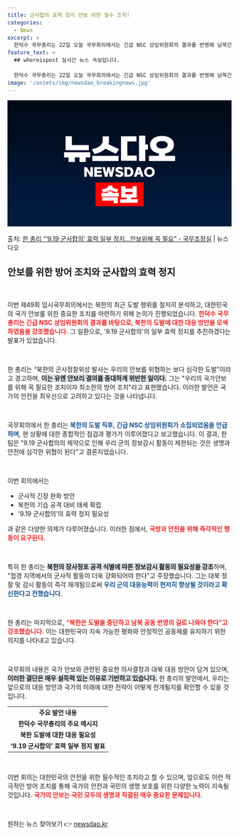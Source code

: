 ```yaml
---
title: 군사합의 효력 정지 안보 위한 필수 조치!
categories:
  - News
excerpt: >
  한덕수 국무총리는 22일 오늘 국무회의에서는 긴급 NSC 상임위원회의 결과를 반영해 남북간 상호 신뢰가 회복…
feature_text: >
  ## whereispost 실시간 뉴스 속보입니다.

  한덕수 국무총리는 22일 오늘 국무회의에서는 긴급 NSC 상임위원회의 결과를 반영해 남북간 상호 신뢰가 회복…
image: '/assets/img/newsdao_breakingnews.jpg'
---
```


![뉴스다오 속보](/assets/img/newsdao_breakingnews.jpg)

<p>출처: <a href="https://newsdao.kr/2609" rel="dofollow">한 총리 “‘9.19 군사합의’ 효력 일부 정지…안보위해 꼭 필요”  - 국무조정실</a> | 뉴스다오</p>

<h2 data-ke-size="size26">안보를 위한 방어 조치와 군사합의 효력 정지</h2>

<p data-ke-size="size16">&nbsp;</p>

이번 제49회 임시국무회의에서는 북한의 최근 도발 행위를 철저히 분석하고, 대한민국의 국가 안보를 위한 중요한 조치를 마련하기 위해 논의가 진행되었습니다. <b><span style="color: #ee2323;">한덕수 국무총리는 긴급 NSC 상임위원회의 결과를 바탕으로, 북한의 도발에 대한 대응 방안을 모색하였음을 강조했습니다.</span></b> 그 일환으로, '9.19 군사합의'의 일부 효력 정지를 추진하겠다는 발표가 있었습니다.

<p data-ke-size="size16">&nbsp;</p>

한 총리는 “북한의 군사정찰위성 발사는 우리의 안보를 위협하는 보다 심각한 도발”이라고 경고하며, <b><span style="background-color: #21538527;">이는 유엔 안보리 결의를 중대하게 위반한 일이다.</span></b> 그는 "우리의 국가안보를 위해 꼭 필요한 조치이자 최소한의 방어 조치"라고 표현했습니다. 이러한 발언은 국가의 안전을 최우선으로 고려하고 있다는 것을 나타냅니다.

<p data-ke-size="size16">&nbsp;</p>

국무회의에서 한 총리는 <b><span style="color: #1a5490;">북한의 도발 직후, 긴급 NSC 상임위원회가 소집되었음을 언급하며</span></b>, 현 상황에 대한 종합적인 점검과 평가가 이루어졌다고 보고했습니다. 이 결과, 한 팀은 "9.19 군사합의의 제약으로 인해 우리 군의 정보감시 활동이 제한되는 것은 생명과 안전에 심각한 위협이 된다"고 결론지었습니다.

<p data-ke-size="size16">&nbsp;</p>

이번 회의에서는 <ul><li>군사적 긴장 완화 방안</li><li>북한의 기습 공격 대비 태세 확립</li><li>'9.19 군사합의'의 효력 정지 필요성</li></ul>과 같은 다양한 의제가 다루어졌습니다. 이러한 점에서, <b><span style="color: #ee2323;">국방과 안전을 위해 즉각적인 행동이 요구된다.</span></b>

<p data-ke-size="size16">&nbsp;</p>

특히 한 총리는 <b><span style="background-color: #21538527;">북한의 장사정포 공격 식별에 따른 정보감시 활동의 필요성을 강조</span></b>하며, "접경 지역에서의 군사적 활동이 더욱 강화되어야 한다"고 주장했습니다. 그는 대북 정찰 및 감시 활동이 즉각 재개됨으로써 <b><span style="color: #1a5490;">우리 군의 대응능력이 현저히 향상될 것이라고 확신한다고 전했습니다.</span></b>

<p data-ke-size="size16">&nbsp;</p>

한 총리는 마지막으로, <b><span style="color: #ee2323;">“북한은 도발을 중단하고 남북 공동 번영의 길로 나와야 한다”고 강조했습니다.</span></b> 이는 대한민국이 지속 가능한 평화와 안정적인 공동체를 유지하기 위한 의지를 나타내고 있습니다.

<p data-ke-size="size16">&nbsp;</p>

국무회의 내용은 국가 안보와 관련된 중요한 의사결정과 대북 대응 방안이 담겨 있으며, <b><span style="background-color: #21538527;">이러한 결단은 매우 설득력 있는 이유로 기반하고 있습니다.</span></b> 한 총리의 발언에서, 우리는 앞으로의 대응 방안과 국가의 미래에 대한 전략이 어떻게 전개될지를 확인할 수 있을 것입니다.

<table>
    <tr>
        <td style="text-align: center; height: 17px;"><b>주요 발언 내용</b></td>
    </tr>
    <tr>
        <td style="text-align: center; height: 17px;"><b>한덕수 국무총리의 주요 메시지</b></td>
    </tr>
    <tr>
        <td style="text-align: center; height: 17px;"><b>북한 도발에 대한 대응 필요성</b></td>
    </tr>
    <tr>
        <td style="text-align: center; height: 17px;"><b>‘9.19 군사합의’ 효력 일부 정지 발표</b></td>
    </tr>
</table>

<p data-ke-size="size16">&nbsp;</p>

이번 회의는 대한민국의 안전을 위한 필수적인 조치라고 할 수 있으며, 앞으로도 이런 적극적인 방어 조치를 통해 국가의 안전과 국민의 생명 보호를 위한 다양한 노력이 지속될 것입니다. <b><span style="color: #ee2323;">국가의 안보는 국민 모두의 생명과 직결된 매우 중요한 문제입니다.</span></b> 

<p data-ke-size="size16">&nbsp;</p> 

원하는 뉴스 찾아보기 👉 <a href="https://newsdao.kr" rel="dofollow">newsdao.kr</a>


